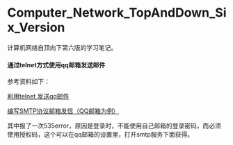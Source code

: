 # Computer_Network_TopAndDown_Six_Version
计算机网络自顶向下第六版的学习笔记。

#### 通过telnet方式使用qq邮箱发送邮件

参考资料如下：

[利用telnet 发送qq邮件](https://blog.csdn.net/Tangs_/article/details/79352310)

[编写SMTP协议邮箱发信（QQ邮箱为例）](<https://blog.csdn.net/aaron133/article/details/78363844>)

其中报了一次535error，原因是登录时，不能使用自己邮箱的登录密码，而必须使用授权码，这个可以在qq邮箱的设置里，打开smtp服务下面获得。